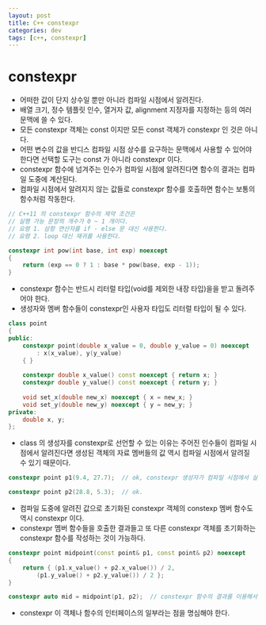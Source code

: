 ```yaml
---
layout: post
title: C++ constexpr
categories: dev
tags: [c++, constexpr]
---
```


# constexpr
 - 어떠한 값이 단지 상수일 뿐만 아니라 컴파일 시점에서 알려진다.
 - 배열 크기, 정수 템플릿 인수, 열거자 값, alignment 지정자를 지정하는 등의 여러 문맥에 쓸 수 있다.
 - 모든 constexpr 객체는 const 이지만 모든 const 객체가 constexpr 인 것은 아니다. 
 - 어떤 변수의 값을 반디스 컴파일 시점 상수를 요구하는 문맥에서 사용할 수 있어야 한다면 선택할 도구는 const 가 아니라 constexpr 이다.
 - constexpr 함수에 넘겨주는 인수가 컴파일 시점에 알려진다면 함수의 결과는 컴파일 도중에 계산된다.
 - 컴파일 시점에서 알려지지 않는 값들로 constexpr 함수를 호출하면 함수는 보통의 함수처럼 작동한다. 
 
```c++
// C++11 의 constexpr 함수의 제약 조건은 
// 실행 가능 문장의 개수가 0 ~ 1 개이다. 
// 요령 1. 삼항 연산자를 if - else 문 대신 사용한다.
// 요령 2. loop 대신 재귀를 사용한다.

constexpr int pow(int base, int exp) noexcept
{
	return (exp == 0 ? 1 : base * pow(base, exp - 1));
}
```

 - constexpr 함수는 반드시 리터럴 타입(void를 제외한 내장 타입)을을 받고 돌려주어야 한다.
 - 생성자와 멤버 함수들이 constexpr인 사용자 타입도 리터럴 타입이 될 수 있다.
 
```c++
class point
{
public:
	constexpr point(double x_value = 0, double y_value = 0) noexcept
		: x(x_value), y(y_value)
	{ }
	
	constexpr double x_value() const noexcept { return x; }
	constexpr double y_value() const noexcept { return y; }
	
	void set_x(double new_x) noexcept { x = new_x; }
	void set_y(double new_y) noexcept { y = new_y; }
private:
	double x, y;
};
```

 - class 의 생성자를 constexpr로 선언할 수 있는 이유는 주어진 인수들이 컴파일 시점에서 알려진다면 생성된 객체의 자료 멤버들의 값 역시 컴파일 시점에서 알려질 수 있기 때문이다. 
 
```c++
constexpr point p1(9.4, 27.7);	// ok, constexpr 생성자가 컴파일 시점에서 실행됨.

constexpr point p2(28.8, 5.3);	// ok. 
```

 - 컴파일 도중에 알려진 값으로 초기화된 constexpr 객체의 constexp 멤버 함수도 역시 constexpr 이다.
 - constexpr 멤버 함수들을 호출한 결과들고 또 다른 constexpr 객체를 초기화하는 constexpr 함수를 작성하는 것이 가능하다.
 
```c++
constexpr point midpoint(const point& p1, const point& p2) noexcept
{
	return { (p1.x_value() + p2.x_value()) / 2,
		(p1.y_value() + p2.y_value()) / 2 };
}

constexpr auto mid = midpoint(p1, p2);	// constexpr 함수의 결과를 이용해서 constexpr 객체를 초기화한다.
```

 - constexpr 이 객체나 함수의 인터페이스의 일부라는 점을 명심해야 한다. 
